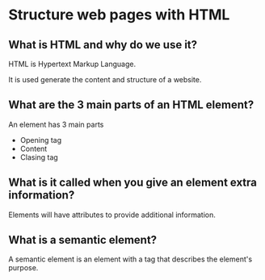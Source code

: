 # Structure web pages with HTML

## What is HTML and why do we use it?

HTML is Hypertext Markup Language.

It is used generate the content and structure of a website.

## What are the 3 main parts of an HTML element?

An element has 3 main parts

+ Opening tag
+ Content
+ Clasing tag

## What is it called when you give an element extra information?

Elements will have attributes to provide additional information.

## What is a semantic element?

A semantic element is an element with a tag that describes the element's purpose.
